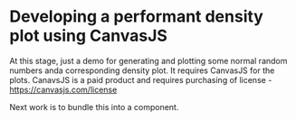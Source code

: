 # Developing a performant density plot using CanvasJS

At this stage, just a demo for generating and plotting some normal random numbers anda corresponding density plot.  It requires CanvasJS for the plots.  CanavsJS is a paid product and requires purchasing of license - https://canvasjs.com/license 

Next work is to bundle this into a component.

